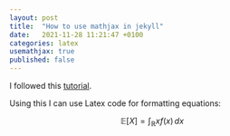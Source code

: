 ```yaml
---
layout: post
title:  "How to use mathjax in jekyll"
date:   2021-11-28 11:21:47 +0100
categories: latex
usemathjax: true
published: false
---
```


I followed this [tutorial](http://webdocs.cs.ualberta.ca/~zichen2/blog/coding/setup/2019/02/17/how-to-add-mathjax-support-to-jekyll.html).

Using this I can use Latex code for formatting equations:

$$ \mathbb{E}[X] = \int_\mathbb{R} x f(x) \,d x $$